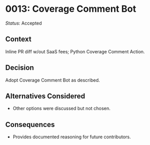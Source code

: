 # 0013: Coverage Comment Bot

*Status*: Accepted

## Context
Inline PR diff w/out SaaS fees; Python Coverage Comment Action.

## Decision
Adopt Coverage Comment Bot as described.

## Alternatives Considered
- Other options were discussed but not chosen.

## Consequences
- Provides documented reasoning for future contributors.
